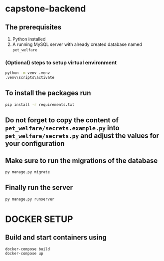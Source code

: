 # capstone-backend

## The prerequisites
1. Python installed
2. A running MySQL server with already created database named `pet_welfare`

### (Optional) steps to setup virtual environment
``` sh
python -m venv .venv
.venv\scripts\activate
```

## To install the packages run
``` sh
pip install -r requirements.txt
```

## Do not forget to copy the content of `pet_welfare/secrets.example.py` into `pet_welfare/secrets.py` and adjust the values for your configuration

## Make sure to run the migrations of the database
``` sh
py manage.py migrate
```

## Finally run the server
``` sh
py manage.py runserver
```

# DOCKER SETUP
## Build and start containers using
``` sh
docker-compose build
docker-compose up
```
